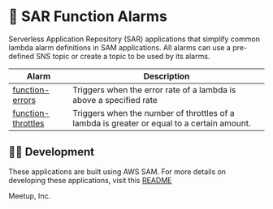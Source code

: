 # 🚨 SAR Function Alarms

Serverless Application Repository (SAR) applications that simplify common lambda alarm definitions in SAM applications. All alarms can use a pre-defined SNS topic or create a topic to be used by its alarms.

| Alarm | Description |
| ----- | ----------- |
| [function-errors](./function-errors-alarm/README.md) | Triggers when the error rate of a lambda is above a specified rate |
| [function-throttles](./function-throttles-alarm/README.md) | Triggers when the number of throttles of a lambda is greater or equal to a certain amount. |

## 👩👨 Development

These applications are built using AWS SAM. For more details on developing these applications, visit this [README](./DEVELOPING.md)

Meetup, Inc.
